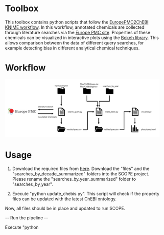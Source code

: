 # Toolbox
This toolbox contains python scripts that follow the [EuropePMC2ChEBI KNIME workflow](https://github.com/magnuspalmblad/EuropePMC2ChEBI). In this workflow, annotated chemicals are collected through literature searches via the [Europe PMC site](https://europepmc.org/). Properties of these chemicals can be visualized in interactive plots using the [Bokeh library](https://bokeh.pydata.org). This allows comparison between the data of different query searches, for example detecting bias in different analytical chemical techniques.

# Workflow
![Workflow scheme](workflow_scheme_new_adjusted.png)

# Usage

1. Download the required files from [here](https://osf.io/pvwu2/). Download the "files" and the "searches_by_decade_summarized" folders into the SCOPE project. Please rename the "searches_by_year_summarized" folder to "searches_by_year".

2. Execute "python update_chebis.py". This script will check if the property files can be updated with the latest ChEBI ontology.

Now, all files should be in place and updated to run SCOPE.

-- Run the pipeline --

Execute "python <script name> -h" to get a description of the required arguments.

3. Put the search queries (at least one) in a text file in the following structure:
<output_tag_1>, <search query 1>
<output_tag_2>, <search query 2>
<output_tag_3>, <search query 3>

The search query should be written with the syntax used on the Europe PMC site (see ... ). For example:
> METHODS:"Nuclear Magnetic Resonance" OR METHODS:NMR OR METHODS:"NMR spectrometry" OR METHODS:"nuclear magnetic resonance spectrometry" OR METHODS:"NMR spectroscopy" OR METHODS:"nuclear magnetic resonance (NMR) spectroscopy"

We provide one example text file in the "queries" folder.

4. Execute "python search_query.py -i queries/<input text file>" to search for all publications. The results will be stored in the "results" folder with the output tag as output name. Warning: this may take up many hours if there are a lot of search hits!

5. Execute "python make_table.py -i results -t folder" to create tables in the "tables" folder for all results.

6. Execute "python visualize_multiplot.py -i tables -o <output name>" to create a plot using the tables in the "tables" folder. This plot will be saved in the "plots" folder.

# Using external sources to get plot properties
In the 'files' folder, ChEBI identifiers are linked to a certain property. These do not come from the search itself but can be looked up in the ChEBI Ontology. Additionally, log *P* and log *S* values are predicted using the AlogPS3.0 model from the OCHEM website [ochem.eu site](https://ochem.eu).


<!-- # What's in the Toolbox
 ## Folders
 The toolbox has five folders:

- In the 'files' folder should contain the .tsv files that link [ChEBI](https://www.ebi.ac.uk/chebi/) identifiers to properties e.g. names, mass, chemical structure. It also contains (the latest) ChEBI ontology, and the ontology version number used to create the ChEBI files stored in a text file ('ontology_version.txt').

- In the 'queries' folder, text files with the query terms should be stored. Synonyms of a query should be added on the same line, each separated by a comma. Multiple queries can be added on new lines.

- In the 'metadata' folder, metadata from a query search is stored in a text file. This contains information such as the query, search date, amount of publications etc.

- In the 'results' folder, annotated chemicals that have been extracted from the literature search are stored with their ChEBI identifier plus the publication id of the paper in which it was found.

- The 'tables' folder contains files for every query search, in which tables are created with the ChEBI identifier, the amount of hits in the search, names, and other properties.

- The 'plots' folder contains the html files of the interactive plots. By default, mass is shown on the y-axis and log *P* on the x-axis.
 The color intensity is scaled by the *n*th root, where *n* can be adjusted using the saturation slider in the interactive visualization.

 - The 'searches_by_year' folder should contain results of all annotated publications per year (or decade). This data is used to perform TFIDF normalization, but can also be used to study research trends without having to repeat the searches. The necessary files are avaiable on the OSF companion project [here](https://osf.io/pvwu2/). Not all years need to be present - SCOPE will read all files in the folder and use these for normalization.

## Scripts
In the toolbox are python scripts for the "query search to visualization" workflow, but also scripts that make/update files that are used for visualization (see run only once scripts).

### search_query.py
This script takes query searches in a text file from the 'queries' folder as input, extracts all the chemical annotations in the papers found with this query on the Europe PMC site, and pust the results in a .tsv file in the 'results' folder.

### make_table.py
This scripts takes the results from the 'results' folder as input, as well as the ChEBI files in the 'files' folder, and makes a table for every chemical containing its ID, count, mass, etc. This table is stored as a .tsv file in the 'tables' folder. Additionally, counts from the chemicals are normalized with [term frequency inversed document frequency](https://en.wikipedia.org/wiki/Tf%E2%80%93idf), using the data in the 'searches_by_year' folder.

### visualize_query.py
This script takes a table from the 'tables' folder as an input. These counts are then shown in interactive hexabin plots with mass on y-axis and log *P* on x-axis using the Bokeh Library.

## Run only once (per month) script
The following need only be run at most once a month, as this is the current (February 2020) update frequency of the ChEBI ontology itself.

### update_chebis_test.py
This script checks the [latest ChEBI ontology](ftp://ftp.ebi.ac.uk/pub/databases/chebi/ontology/) version and compares its version number to the version number in the 'ontology_version.txt' file in the 'files' folder.
If the version is not up-to-date, new chemicals from the ontology are added with their properties to the ChEBI files in the 'files' folder, and the version number of 'ontology_version.txt' is changed. Predicted values (logP and logS) are retrieved by using the AlogPS3.0 model. This model predicts log *P* and log *S* from the SMILES representation of the chemical entities. These SMILES are passed through the OCHEM REST-like web service. -->
